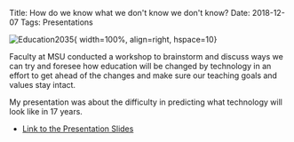 Title: How do we know what we don't know we don't know?
Date: 2018-12-07
Tags: Presentations

![Education2035](//colbrydi.github.io/images/Education2035.jpg){ width=100%, align=right, hspace=10}

Faculty at MSU conducted a workshop to brainstorm and discuss ways we can try and foresee how education will be changed by technology in an effort to get ahead of the changes and make sure our teaching goals and values stay intact.

My presentation was about the difficulty in predicting what technology will look like in 17 years.

- [Link to the Presentation Slides](//colbrydi.github.io/images/20181207-Education_2035_colbrydi.pdf)

